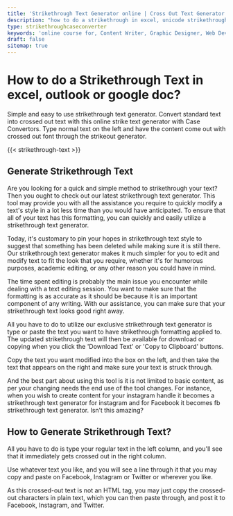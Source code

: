 ```yaml
---
title: 'Strikethrough Text Generator online | Cross Out Text Generator'
description: "how to do a strikethrough in excel, unicode strikethrough, how to add strikethrough in google doc, how to do strikethrough on whatsapp, hotkey for strikethrough, strikethrough in outlook"
type: strikethroughcaseconverter
keywords: 'online course for, Content Writer, Graphic Designer, Web Developer, Software Engineer, Frontend Developer graphic designer, UI designer, digital marketing'
draft: false
sitemap: true
---
```


# How to do a Strikethrough Text in excel, outlook or google doc?

Simple and easy to use strikethrough text generator. Convert standard text into crossed out text with this online strike text generator with Case Convertors. Type normal text on the left and have the content come out with crossed out font through the strikeout generator.

{{< strikethrough-text >}}

## Generate Strikethrough Text

Are you looking for a quick and simple method to strikethrough your text? Then you ought to check out our latest strikethrough text generator. This tool may provide you with all the assistance you require to quickly modify a text's style in a lot less time than you would have anticipated. To ensure that all of your text has this formatting, you can quickly and easily utilize a strikethrough text generator.

Today, it's customary to pin your hopes in strikethrough text style to suggest that something has been deleted while making sure it is still there. Our strikethrough text generator makes it much simpler for you to edit and modify text to fit the look that you require, whether it's for humorous purposes, academic editing, or any other reason you could have in mind.

The time spent editing is probably the main issue you encounter while dealing with a text editing session. You want to make sure that the formatting is as accurate as it should be because it is an important component of any writing. With our assistance, you can make sure that your strikethrough text looks good right away.

All you have to do to utilize our exclusive strikethrough text generator is type or paste the text you want to have strikethrough formatting applied to. The updated strikethrough text will then be available for download or copying when you click the 'Download Text' or 'Copy to Clipboard' buttons.

Copy the text you want modified into the box on the left, and then take the text that appears on the right and make sure your text is struck through.

And the best part about using this tool is it is not limited to basic content, as per your changing needs the end use of the tool changes. For instance, when you wish to create content for your instagram handle it becomes a strikethrough text generator for instagram and for Facebook it becomes fb strikethrough text generator. Isn’t this amazing? 

## How to Generate Strikethrough Text?

All you have to do is type your regular text in the left column, and you'll see that it immediately gets crossed out in the right column.

Use whatever text you like, and you will see a line through it that you may copy and paste on Facebook, Instagram or Twitter or wherever you like.

As this crossed-out text is not an HTML tag, you may just copy the crossed-out characters in plain text, which you can then paste through, and post it to Facebook, Instagram, and Twitter.

